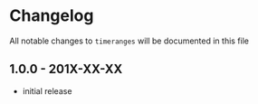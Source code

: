 # Changelog

All notable changes to `timeranges` will be documented in this file

## 1.0.0 - 201X-XX-XX

- initial release
